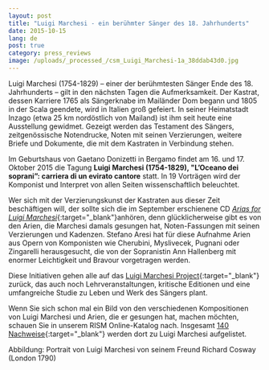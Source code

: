 ```yaml
---
layout: post
title: "Luigi Marchesi - ein berühmter Sänger des 18. Jahrhunderts"
date: 2015-10-15
lang: de
post: true
category: press_reviews
image: /uploads/_processed_/csm_Luigi_Marchesi-1a_38ddab43d0.jpg
---
```



Luigi Marchesi (1754-1829) – einer der berühmtesten Sänger Ende des 18. Jahrhunderts – gilt in den nächsten Tagen die Aufmerksamkeit. Der Kastrat, dessen Karriere 1765 als Sängerknabe im Mailänder Dom begann und 1805 in der Scala geendete, wird in Italien groß gefeiert. In seiner Heimatstadt Inzago (etwa 25 km nordöstlich von Mailand) ist ihm seit heute eine Ausstellung gewidmet. Gezeigt werden das Testament des Sängers, zeitgenössische Notendrucke, Noten mit seinen Verzierungen, weitere Briefe und Dokumente, die mit dem Kastraten in Verbindung stehen.



Im Geburtshaus von Gaetano Donizetti in Bergamo findet am 16. und 17. Oktober 2015 die Tagung **Luigi Marchesi (1754-1829), "L’Oceano dei soprani”: carriera di un evirato cantore** statt. In 19 Vorträgen wird der Komponist und Interpret von allen Seiten wissenschaftlich beleuchtet.



Wer sich mit der Verzierungskunst der Kastraten aus dieser Zeit beschäftigen will, der sollte sich die im September erschienene CD [_Arias for Luigi Marchesi_](http://www.glossamusic.com/glossa/context.aspx?Id=96){:target="_blank"}anhören, denn glücklicherweise gibt es von den Arien, die Marchesi damals gesungen hat, Noten-Fassungen mit seinen Verzierungen und Kadenzen. Stefano Aresi hat für diese Aufnahme Arien aus Opern von Komponisten wie Cherubini, Myslivecek, Pugnani oder Zingarelli herausgesucht, die von der Sopranistin Ann Hallenberg mit enormer Leichtigkeit und Bravour vorgetragen werden.



Diese Initiativen gehen alle auf das [Luigi Marchesi Project](http://www.luigimarchesimusic.com/home.html){:target="_blank"} zurück, das auch noch Lehrveranstaltungen, kritische Editionen und eine umfangreiche Studie zu Leben und Werk des Sängers plant.



Wenn Sie sich schon mal ein Bild von den verschiedenen Kompositionen von Luigi Marchesi und Arien, die er gesungen hat, machen möchten, schauen Sie in unserem RISM Online-Katalog nach. Insgesamt [140 Nachweise](https://opac.rism.info/search?View=rism&q=116760079){:target="_blank"} werden dort zu Luigi Marchesi aufgelistet.

Abbildung: Portrait von Luigi Marchesi von seinem Freund Richard Cosway (London 1790)









<script type="text/javascript">var switchTo5x=true;</script><script type="text/javascript" src="http://w.sharethis.com/button/buttons.js"></script><script type="text/javascript">stLight.options({publisher: "9b601438-1ce1-49d8-bfd7-9cff5df54c17", doNotHash: false, doNotCopy: false, hashAddressBar: false});</script>